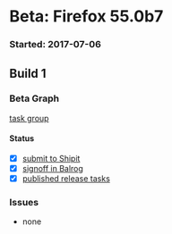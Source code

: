 # Beta: Firefox 55.0b7

### Started: 2017-07-06

## Build 1

### Beta Graph
[task group](https://tools.taskcluster.net/push-inspector/#/7TzQWhSXQiyb4vRWZFLHVA)


#### Status
- [x] [submit to Shipit](https://wiki.mozilla.org/Release:Release_Automation_on_Mercurial:Starting_a_Release#Submit_to_Ship_It)
- [x] [signoff in Balrog](../how-tos/relpro.md#3-signoffs)
- [x] [published release tasks](../how-tos/relpro.md#4-publish-release)

### Issues
- none


